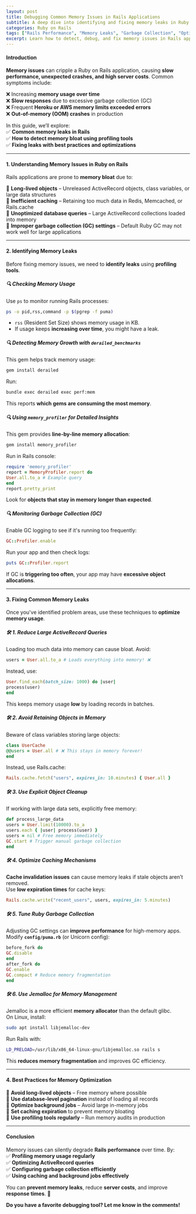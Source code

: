 ```yaml
---
layout: post
title: Debugging Common Memory Issues in Rails Applications
subtitle: A deep dive into identifying and fixing memory leaks in Ruby on Rails applications.
categories: Ruby on Rails
tags: ["Rails Performance", "Memory Leaks", "Garbage Collection", "Optimization", "Profiling"]
excerpt: Learn how to detect, debug, and fix memory issues in Rails applications using profiling tools, garbage collection tuning, and best practices.
---
```


#### **Introduction**
**Memory issues** can cripple a Ruby on Rails application, causing **slow performance, unexpected crashes, and high server costs**. Common symptoms include:

❌ Increasing **memory usage over time**  
❌ **Slow responses** due to excessive garbage collection (GC)  
❌ Frequent **Heroku or AWS memory limits exceeded errors**  
❌ **Out-of-memory (OOM) crashes** in production

In this guide, we’ll explore:  
✅ **Common memory leaks in Rails**  
✅ **How to detect memory bloat using profiling tools**  
✅ **Fixing leaks with best practices and optimizations**

---

#### **1. Understanding Memory Issues in Ruby on Rails**
Rails applications are prone to **memory bloat** due to:

🔹 **Long-lived objects** – Unreleased ActiveRecord objects, class variables, or large data structures  
🔹 **Inefficient caching** – Retaining too much data in Redis, Memcached, or Rails.cache  
🔹 **Unoptimized database queries** – Large ActiveRecord collections loaded into memory  
🔹 **Improper garbage collection (GC) settings** – Default Ruby GC may not work well for large applications

---

#### **2. Identifying Memory Leaks**
Before fixing memory issues, we need to **identify leaks** using **profiling tools**.

##### **🔍 Checking Memory Usage**
Use `ps` to monitor running Rails processes:  
```sh
ps -o pid,rss,command -p $(pgrep -f puma)
```
- `rss` (Resident Set Size) shows memory usage in KB.
- If usage keeps **increasing over time**, you might have a leak.

##### **🔍 Detecting Memory Growth with `derailed_benchmarks`**
This gem helps track memory usage:  
```sh
gem install derailed
```  
Run:  
```sh
bundle exec derailed exec perf:mem
```  
This reports **which gems are consuming the most memory**.

##### **🔍 Using `memory_profiler` for Detailed Insights**
This gem provides **line-by-line memory allocation**:  
```sh
gem install memory_profiler
```  
Run in Rails console:  
```ruby
require 'memory_profiler'
report = MemoryProfiler.report do
User.all.to_a # Example query
end
report.pretty_print
```  
Look for **objects that stay in memory longer than expected**.

##### **🔍 Monitoring Garbage Collection (GC)**
Enable GC logging to see if it's running too frequently:  
```ruby
GC::Profiler.enable
```  
Run your app and then check logs:  
```ruby
puts GC::Profiler.report
```  
If GC is **triggering too often**, your app may have **excessive object allocations**.

---

#### **3. Fixing Common Memory Leaks**
Once you've identified problem areas, use these techniques to **optimize memory usage**.

##### **🛠️ 1. Reduce Large ActiveRecord Queries**
Loading too much data into memory can cause bloat. Avoid:  
```ruby
users = User.all.to_a # Loads everything into memory! ❌
```  
Instead, use:  
```ruby
User.find_each(batch_size: 1000) do |user|
process(user)
end
```  
This keeps memory usage **low** by loading records in batches.

##### **🛠️ 2. Avoid Retaining Objects in Memory**
Beware of class variables storing large objects:  
```ruby
class UserCache
@@users = User.all # ❌ This stays in memory forever!
end
```  
Instead, use Rails.cache:  
```ruby
Rails.cache.fetch("users", expires_in: 10.minutes) { User.all }
```

##### **🛠️ 3. Use Explicit Object Cleanup**
If working with large data sets, explicitly free memory:  
```ruby
def process_large_data
users = User.limit(10000).to_a
users.each { |user| process(user) }
users = nil # Free memory immediately
GC.start # Trigger manual garbage collection
end
```

##### **🛠️ 4. Optimize Caching Mechanisms**
**Cache invalidation issues** can cause memory leaks if stale objects aren’t removed.  
Use **low expiration times** for cache keys:  
```ruby
Rails.cache.write("recent_users", users, expires_in: 5.minutes)
```

##### **🛠️ 5. Tune Ruby Garbage Collection**
Adjusting GC settings can **improve performance** for high-memory apps.  
Modify **`config/puma.rb`** (or Unicorn config):  
```ruby
before_fork do
GC.disable
end
after_fork do
GC.enable
GC.compact # Reduce memory fragmentation
end
```

##### **🛠️ 6. Use Jemalloc for Memory Management**
Jemalloc is a more efficient **memory allocator** than the default glibc.  
On Linux, install:  
```sh
sudo apt install libjemalloc-dev
```  
Run Rails with:  
```sh
LD_PRELOAD=/usr/lib/x86_64-linux-gnu/libjemalloc.so rails s
```  
This **reduces memory fragmentation** and improves GC efficiency.

---

#### **4. Best Practices for Memory Optimization**
🔹 **Avoid long-lived objects** – Free memory where possible  
🔹 **Use database-level pagination** instead of loading all records  
🔹 **Optimize background jobs** – Avoid large in-memory jobs  
🔹 **Set caching expiration** to prevent memory bloating  
🔹 **Use profiling tools regularly** – Run memory audits in production

---

#### **Conclusion**
Memory issues can silently degrade **Rails performance** over time. By:  
✅ **Profiling memory usage regularly**  
✅ **Optimizing ActiveRecord queries**  
✅ **Configuring garbage collection efficiently**  
✅ **Using caching and background jobs effectively**

You can **prevent memory leaks**, reduce **server costs**, and improve **response times**. 🚀

**Do you have a favorite debugging tool? Let me know in the comments!**  
